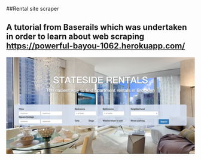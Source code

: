 ##Rental site scraper

A tutorial from Baserails which was undertaken in order to learn about web scraping
https://powerful-bayou-1062.herokuapp.com/
---------------------
![](screenshot.png?raw=true)
